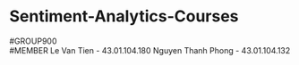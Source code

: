 # Sentiment-Analytics-Courses
#GROUP900 <br/>
#MEMBER 
Le Van Tien           -   43.01.104.180
Nguyen Thanh Phong    -   43.01.104.132
